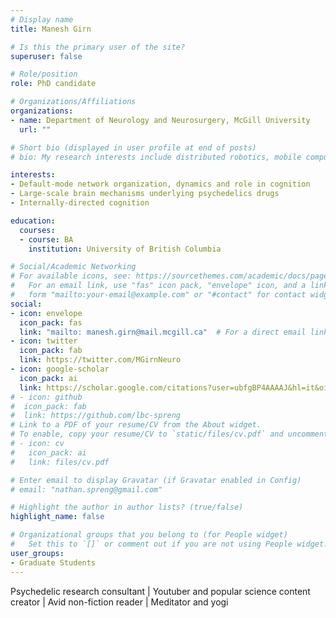 ```yaml
---
# Display name
title: Manesh Girn

# Is this the primary user of the site?
superuser: false

# Role/position
role: PhD candidate

# Organizations/Affiliations
organizations:
- name: Department of Neurology and Neurosurgery, McGill University
  url: ""

# Short bio (displayed in user profile at end of posts)
# bio: My research interests include distributed robotics, mobile computing and programmable matter.

interests:
- Default-mode network organization, dynamics and role in cognition
- Large-scale brain mechanisms underlying psychedelics drugs
- Internally-directed cognition

education:
  courses:
  - course: BA 
    institution: University of British Columbia 

# Social/Academic Networking
# For available icons, see: https://sourcethemes.com/academic/docs/page-builder/#icons
#   For an email link, use "fas" icon pack, "envelope" icon, and a link in the
#   form "mailto:your-email@example.com" or "#contact" for contact widget.
social:
- icon: envelope
  icon_pack: fas
  link: "mailto: manesh.girn@mail.mcgill.ca"  # For a direct email link, use "mailto:test@example.org".
- icon: twitter
  icon_pack: fab
  link: https://twitter.com/MGirnNeuro
- icon: google-scholar
  icon_pack: ai
  link: https://scholar.google.com/citations?user=ubfgBP4AAAAJ&hl=it&oi=ao
# - icon: github
#  icon_pack: fab
#  link: https://github.com/lbc-spreng
# Link to a PDF of your resume/CV from the About widget.
# To enable, copy your resume/CV to `static/files/cv.pdf` and uncomment the lines below.
# - icon: cv
#   icon_pack: ai
#   link: files/cv.pdf

# Enter email to display Gravatar (if Gravatar enabled in Config)
# email: "nathan.spreng@gmail.com"

# Highlight the author in author lists? (true/false)
highlight_name: false

# Organizational groups that you belong to (for People widget)
#   Set this to `[]` or comment out if you are not using People widget.
user_groups:
- Graduate Students
---
```


Psychedelic research consultant | Youtuber and popular science content creator | Avid non-fiction reader | Meditator and yogi

